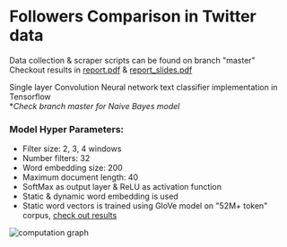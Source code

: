 # Followers Comparison in Twitter data
Data collection & scraper scripts can be found on branch "master"
Checkout results in [report.pdf](https://github.com/kazemnejad/followers-comparison-in-twitter/raw/cnn/report.pdf) & [report_slides.pdf](https://github.com/kazemnejad/followers-comparison-in-twitter/raw/cnn/report_slides.pdf)

Single layer Convolution Neural network text classifier implementation in Tensorflow <br/>
**Check branch master for Naive Bayes model*

### Model Hyper Parameters:

- Filter size: 2, 3, 4 windows
- Number filters: 32
- Word embedding size: 200
- Maximum document length: 40
- SoftMax as output layer & ReLU as activation function
- Static & dynamic word embedding is used
- Static word vectors is trained using GloVe model on "52M+ token" corpus, [check out results](https://raw.githubusercontent.com/kazemnejad/followers-comparison-in-twitter/cnn/outputs/pic.png)


![](https://raw.githubusercontent.com/kazemnejad/followers-comparison-in-twitter/cnn/outputs/graph.png "computation graph")

